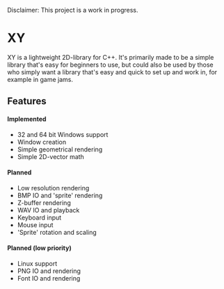 Disclaimer: This project is a work in progress.

# XY
XY is a lightweight 2D-library for C++. It's primarily made to be a simple library that's easy for beginners to use, but could also be used by those who simply want a library that's easy and quick to set up and work in, for example in game jams.

## Features
#### Implemented
- 32 and 64 bit Windows support
- Window creation
- Simple geometrical rendering
- Simple 2D-vector math

#### Planned
- Low resolution rendering
- BMP IO and 'sprite' rendering
- Z-buffer rendering
- WAV IO and playback
- Keyboard input
- Mouse input
- 'Sprite' rotation and scaling

#### Planned (low priority)
- Linux support
- PNG IO and rendering
- Font IO and rendering
